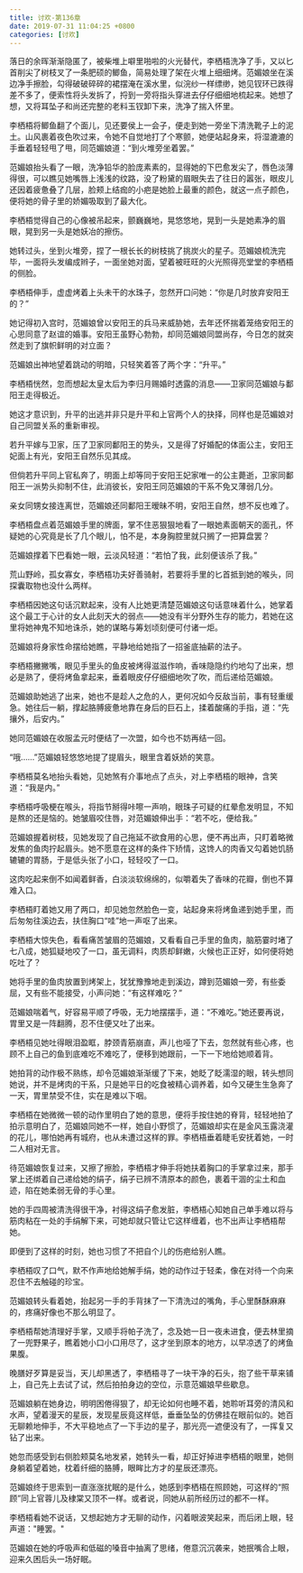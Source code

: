 ```yaml
---
title: 讨欢-第136章
date: 2019-07-31 11:04:25 +0800
categories: [讨欢]
---
```


落日的余晖渐渐隐匿了，被柴堆上噼里啪啦的火光替代，李栖梧洗净了手，又以匕首削尖了树枝叉了一条肥硕的鲫鱼，简易处理了架在火堆上细细烤。范媚娘坐在溪边净手擦脸，勾得破破碎碎的裙摆淹在溪水里，似浣纱一样缥缈，她见钗环已跌得差不多了，便索性将头发拆了，捋到一旁将指头穿进去仔仔细细地梳起来。她想了想，又将耳坠子和尚还完整的老料玉钗卸下来，洗净了揣入怀里。

李栖梧将鲫鱼翻了个面儿，见还要侯上一会子，便走到她一旁坐下清洗靴子上的泥土。山风裹着夜色吹过来，令她不自觉地打了个寒颤，她便站起身来，将湿漉漉的手垂着轻轻甩了甩，同范媚娘道：“到火堆旁坐着罢。”

范媚娘抬头看了一眼，洗净铅华的脸庞素素的，显得她的下巴愈发尖了，唇色淡薄得很，可以瞧见她嘴唇上浅浅的纹路，没了粉黛的眉眼失去了往日的嚣张，眼皮儿还因着疲惫叠了几层，脸颊上结痂的小疤是她脸上最重的颜色，就这一点子颜色，便将她的骨子里的娇媚吸取到了最大化。

李栖梧觉得自己的心像被吊起来，颤巍巍地，晃悠悠地，晃到一头是她素净的眉眼，晃到另一头是她妖冶的擦伤。

她转过头，坐到火堆旁，捏了一根长长的树枝挑了挑炭火的星子。范媚娘梳洗完毕，一面将头发编成辫子，一面坐她对面，望着被旺旺的火光照得亮堂堂的李栖梧的侧脸。

李栖梧伸手，虚虚烤着上头未干的水珠子，忽然开口问她：“你是几时放弃安阳王的？”

她记得初入宫时，范媚娘曾以安阳王的兵马来威胁她，去年还怀揣着笼络安阳王的心思同意了赵谊的婚事。安阳王虽野心勃勃，却同范媚娘同盟尚存，今日怎的就突然走到了旗帜鲜明的对立面？

范媚娘出神地望着跳动的明暗，只轻笑着答了两个字：“升平。”

李栖梧恍然，忽而想起太皇太后为李归月赐婚时透露的消息——卫家同范媚娘与鄱阳王走得极近。

她这才意识到，升平的出逃并非只是升平和上官两个人的抉择，同样也是范媚娘对自己同盟关系的重新审视。

若升平嫁与卫家，压了卫家同鄱阳王的势头，又是得了好婚配的体面公主，安阳王妃面上有光，安阳王自然乐见其成。

但倘若升平同上官私奔了，明面上却等同于安阳王妃家唯一的公主薨逝，卫家同鄱阳王一派势头抑制不住，此消彼长，安阳王同范媚娘的干系不免又薄弱几分。

亲女同甥女接连离世，范媚娘还同鄱阳王暧昧不明，安阳王自然，想不反也难了。

李栖梧盘点着范媚娘手里的牌面，掌不住恶狠狠地看了一眼她素面朝天的面孔，怀疑她的心究竟是长了几个眼儿，怕不是，本身胸腔里就只搁了一把算盘罢？

范媚娘撑着下巴看她一眼，云淡风轻道：“若怕了我，此刻便该杀了我。”

荒山野岭，孤女寡女，李栖梧功夫好善骑射，若要将手里的匕首抵到她的喉头，同探囊取物也没什么两样。

李栖梧因她这句话沉默起来，没有人比她更清楚范媚娘这句话意味着什么，她掌着这个最工于心计的女人此刻天大的弱点——她没有半分野外生存的能力，若她在这里将她神鬼不知地诛杀，她的谋略与筹划顷刻便可付诸一炬。

范媚娘将身家性命摆给她瞧，平静地给她指了一招釜底抽薪的法子。

李栖梧撇撇嘴，眼见手里头的鱼皮被烤得滋滋作响，香味隐隐约约地勾了出来，想必是熟了，便将烤鱼拿起来，垂着眼皮仔仔细细地吹了吹，而后递给范媚娘。

范媚娘助她逃了出来，她也不是趁人之危的人，更何况如今反敌当前，事有轻重缓急。她往后一躺，撑起胳膊疲惫地靠在身后的巨石上，揉着酸痛的手指，道：“先攘外，后安内。”

她同范媚娘在收服孟元时便结了一次盟，如今也不妨再结一回。

“哦……”范媚娘轻悠悠地提了提眉头，眼里含着妖娇的笑意。

李栖梧莫名地抬头看她，见她煞有介事地点了点头，对上李栖梧的眼神，含笑道：“我是内。”

李栖梧呼吸梗在喉头，将指节掰得咔嚓一声响，眼珠子可疑的红晕愈发明显，不知是熬的还是恼的。她皱眉咬住唇，对范媚娘伸出手：“若不吃，便给我。”

范媚娘握着树枝，见她发现了自己拖延不欲食用的心思，便不再出声，只盯着略微发焦的鱼肉拧起眉头。她不愿意在这样的条件下矫情，这馋人的肉香又勾着她饥肠辘辘的胃肠，于是低头张了小口，轻轻咬了一口。

这肉吃起来倒不如闻着鲜香，白淡淡软绵绵的，似嚼着失了香味的花瓣，倒也不算难入口。

李栖梧盯着她又用了两口，却见她忽然脸色一变，站起身来将烤鱼递到她手里，而后匆匆往溪边去，扶住胸口“哇”地一声呕了出来。

李栖梧大惊失色，看看痛苦皱眉的范媚娘，又看看自己手里的鱼肉，脑筋霎时堵了七八成，她狐疑地咬了一口，虽无调料，肉质却鲜嫩，火候也正正好，如何便将她吃吐了？

她将手里的鱼肉放置到烤架上，犹犹豫豫地走到溪边，蹲到范媚娘一旁，有些委屈，又有些不能接受，小声问她：“有这样难吃？”

范媚娘喘着气，好容易平顺了呼吸，无力地摆摆手，道：“不难吃。”她还要再说，胃里又是一阵翻腾，忍不住便又吐了出来。

李栖梧见她吐得眼泪盈眶，脖颈青筋崩直，声儿也哑了下去，忽然就有些心疼，也顾不上自己的鱼到底难吃不难吃了，便移到她跟前，一下一下地给她顺着背。

她拍背的动作极不熟练，却令范媚娘渐渐缓了下来，她眨了眨濡湿的眼，转头想同她说，并不是烤肉的干系，只是她平日的吃食被精心调养着，如今又硬生生急奔了一天，胃里禁受不住，实在是难以下咽。

李栖梧在她微微一顿的动作里明白了她的意思，便将手按住她的脊背，轻轻地拍了拍示意明白了，范媚娘同她不一样，她自小野惯了，范媚娘却实在是金风玉露浇灌的花儿，哪怕她再有城府，也从未遭过这样的罪。李栖梧垂着睫毛安抚着她，一时二人相对无言。

待范媚娘恢复过来，又擦了擦脸，李栖梧才伸手将她扶着胸口的手掌拿过来，那手掌上还绑着自己递给她的绢子，绢子已辨不清原本的颜色，裹着干涸的尘土和血迹，陷在她柔弱无骨的手心里。

她的手四周被清洗得很干净，衬得这绢子愈发脏，李栖梧心知她自己单手难以将与筋肉粘在一处的手绢解下来，可她却就只管让它这样缠着，也不出声让李栖梧帮她。

即便到了这样的时刻，她也习惯了不把自个儿的伤疤给别人瞧。

李栖梧叹了口气，默不作声地给她解手绢，她的动作过于轻柔，像在对待一个向来忍住不去触碰的珍宝。

范媚娘转头看着她，抬起另一手的手背抹了一下清洗过的嘴角，手心里酥酥麻麻的，疼痛好像也不那么明显了。

李栖梧帮她清理好手掌，又顺手将帕子洗了，念及她一日一夜未进食，便去林里摘了一兜野果子，瞧着她小口小口用尽了，这才坐到原本的地方，以早凉透了的烤鱼果腹。

晚膳好歹算是妥当，天儿却黑透了，李栖梧寻了一块干净的石头，抱了些干草来铺上，自己先上去试了试，然后拍拍身边的空位，示意范媚娘早些歇息。

范媚娘躺在她身边，明明困倦得狠了，却无论如何也睡不着，她聆听耳旁的清风和水声，望着漫天的星辰，发现星辰竟这样低，垂垂坠坠的仿佛挂在眼前似的。她百无聊赖地伸手，不大平稳地点了一下手边的星子，那光亮一遮便没有了，一挥复又钻了出来。

她忽而感受到右侧脸颊莫名地发紧，她转头一看，却正好掉进李栖梧的眼里，她侧身躺着望着她，枕着纤细的胳膊，眼眸比方才的星辰还漂亮。

范媚娘终于思索到一直涨涨扰眠的是什么，她感到李栖梧在照顾她，可这样的“照顾”同上官蓉儿及棣棠又顶不一样。或者说，同她从前所经历过的都不一样。

李栖梧看她不说话，又想起她方才无聊的动作，闪着眼波笑起来，而后闭上眼，轻声道："睡罢。"

范媚娘在她的呼吸声和低磁的嗓音中抽离了思绪，倦意沉沉袭来，她抿嘴合上眼，迎来久困后头一场好眠。

